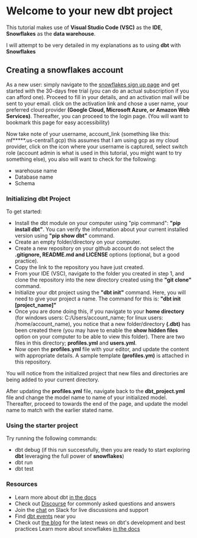 # Welcome to your new dbt project

This tutorial makes use of **Visual Studio Code (VSC)** as the **IDE**, **Snowflakes** as the **data warehouse**.

I will attempt to be very detailed in my explanations as to using **dbt** with **Snowflakes**

## Creating a snowflakes account

As a new user: simply navigate to the [snowflakes sign up page](https://signup.snowflake.com/?_ga=2.39988834.1303182868.1634285132-1006226680.1634285132) and get started with the 30-days free trial (you can do an actual subscription if you can afford one). Proceed to fill in your details, and an activation mail will be sent to your email. click on the activation link and chose a user name, your preferred cloud provider **(Google Cloud, Microsoft Azure, or Amazon Web Services)**. Thereafter, you can proceed to the login page. (You will want to bookmark this page for easy accessibility)

Now take note of your username, account_link (something like this: mf*****.us-central1.gcp) this assumes that I am using gcp as my cloud provider, click on the icon where your username is captured, select switch role (account admin is what is used in this tutorial, you might want to try something else), you also will want to check for the following:

- warehouse name
- Database name
- Schema

### Initializing dbt Project

To get started:

- Install the dbt module on your computer using "pip command": **"pip install dbt"**. You can verify the information about your current installed version using **"pip show dbt"** command.
- Create an empty folder/directory on your computer.
- Create a new repository on your github account do not select the **.gitignore, README.md and LICENSE** options (optional, but a good practice).
- Copy the link to the repository you have just created.
- From your IDE (VSC), navigate to the folder you created in step 1, and clone the repository into the new directory created using the **"git clone"** command.
- Initialize your dbt project using the **"dbt init"** command. Here, you will need to give your project a name. The command for this is: **"dbt init [project_name]"**
- Once you are done doing this, if you navigate to your **home directory** (for windows users: C:/Users/account_name; for linux users: /home/account_name), you notice that a new folder/directory **(.dbt)** has been created there (you may have to enable the **show hidden files** option on your computer to be able to view this folder). There are two files in this directory; **profiles.yml** and **users.yml**.
- Now open the **profiles.yml** file with your editor, and update the content with appropriate details. A sample template **(profiles.ym)** is attached in this repository.

You will notice from the initialized project that new files and directories are being added to your current directory.

After updating the **profiles.yml** file, navigate back to the **dbt_project.yml** file and change the model name to name of your initialized model. Thereafter, proceed to towards the end of the page, and update the model name to match with the earlier stated name.
  
### Using the starter project

Try running the following commands:

- dbt debug (if this run successfully, then you are ready to start exploring **dbt** leveraging the full power of **snowflakes**)
- dbt run
- dbt test

### Resources

- Learn more about dbt [in the docs](https://docs.getdbt.com/docs/introduction)
- Check out [Discourse](https://discourse.getdbt.com/) for commonly asked questions and answers
- Join the [chat](https://community.getdbt.com/) on Slack for live discussions and support
- Find [dbt events](https://events.getdbt.com) near you
- Check out [the blog](https://blog.getdbt.com/) for the latest news on dbt's development and best practices
Learn more about snowflakes [in the docs](https://docs.snowflake.com/)